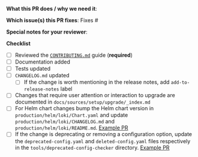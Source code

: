 **What this PR does / why we need it**:

**Which issue(s) this PR fixes**:
Fixes #<issue number>

**Special notes for your reviewer**:

**Checklist**
- [ ] Reviewed the [`CONTRIBUTING.md`](https://github.com/grafana/loki/blob/main/CONTRIBUTING.md) guide (**required**)
- [ ] Documentation added
- [ ] Tests updated
- [ ] `CHANGELOG.md` updated
  - [ ] If the change is worth mentioning in the release notes, add `add-to-release-notes` label
- [ ] Changes that require user attention or interaction to upgrade are documented in `docs/sources/setup/upgrade/_index.md`
- [ ] For Helm chart changes bump the Helm chart version in `production/helm/loki/Chart.yaml` and update `production/helm/loki/CHANGELOG.md` and `production/helm/loki/README.md`. [Example PR](https://github.com/grafana/loki/commit/d10549e3ece02120974929894ee333d07755d213)
- [ ] If the change is deprecating or removing a configuration option, update the `deprecated-config.yaml` and `deleted-config.yaml` files respectively in the `tools/deprecated-config-checker` directory. [Example PR](https://github.com/grafana/loki/pull/10840/commits/0d4416a4b03739583349934b96f272fb4f685d15)
